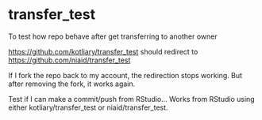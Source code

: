 # transfer_test

To test how repo behave after get transferring to another owner

https://github.com/kotliary/transfer_test should redirect to https://github.com/niaid/transfer_test

If I fork the repo back to my account, the redirection stops working. But after removing the fork, it works again.

Test if I can make a commit/push from RStudio...
Works from RStudio using either kotliary/transfer_test or niaid/transfer_test.
